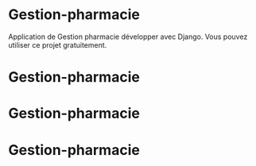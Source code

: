 # Gestion-pharmacie
Application de Gestion pharmacie développer avec Django. Vous pouvez utiliser ce projet gratuitement.
# Gestion-pharmacie
# Gestion-pharmacie
# Gestion-pharmacie
